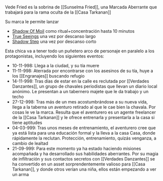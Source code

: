 Vede Fried es la sobrina de [[Sunselma Fried]], una Marcada Aberrante que trabajará para la rama oculta de la [[Casa Tarkanan]]

Su marca le permite lanzar
- [Shadow Of Moil](http://dnd5e.wikidot.com/spell:shadow-of-moil) como ritual+concentración hasta 10 minutos
- [True Seeings](https://www.dndbeyond.com/spells/2286-true-seeing) una vez por descanso largo
- [Shadow Step](https://www.5esrd.com/spellcasting/3pp-spells/spells-open-design-llc/shadow-step/) una vez por descanso corto

Esta chica va a tener todo un puñetero arco de personaje en paralelo a los protagonistas, incluyendo los siguientes eventos:
- 10-11-998: Llega a la ciudad, y su tía muere
- 11-11-998: Aterrada por encontrarse con los asesinos de su tía, huye a los [[Engranajes]] buscando refugio
- 14-11-998: Tras días de estar en la calle es reclutada por [[Verdades Danzantes]], un grupo de chavales periodistas que llevan un diario local anónimo. Le presentan a un tabernero majete que le da trabajo y un techo
- 27-12-998: Tras más de un mes acostumbrándose a su nueva vida, llega a la taberna un aventuro retirado al que le cae bien la chavala. Por cosas le ve la marca. Resulta que el aventurero es un agente freelancer de la [[Casa Tarkanan]] y le ofrece entrenarla y presentarla a la casa si tiene aptitudes
- 04-03-999: Tras unos meses de entrenamiento, el aventurero cree que ya está lista para una educación formal y la lleva a la casa Casa, donde rápidamente la reclutan. Protección, entrenamiento, quizás venganza, a cambio de lealtad
- 21-09-999: Para este momento ya ha estado haciendo misiones acompañada y ha desarrollado sus habilidades aberrantes. Por su magia de infiltración y sus contactos secretos con [[Verdades Danzantes]] se ha convertido en un asset sorprendentemente valioso para [[Casa Tarkanan]], y donde otros verían una niña, ellos están empezando a ver un arma